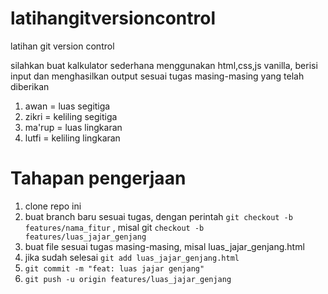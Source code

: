 # latihangitversioncontrol
latihan git version control

silahkan buat kalkulator sederhana menggunakan html,css,js vanilla, berisi input dan menghasilkan output sesuai tugas masing-masing yang telah diberikan

1. awan = luas segitiga
2. zikri = keliling segitiga
3. ma'rup = luas lingkaran
4. lutfi = keliling lingkaran

# Tahapan pengerjaan
1. clone repo ini
2. buat branch baru sesuai tugas, dengan perintah ```git checkout -b features/nama_fitur```  , misal git ```checkout -b features/luas_jajar_genjang```
3. buat file sesuai tugas masing-masing, misal luas_jajar_genjang.html
4. jika sudah selesai ```git add luas_jajar_genjang.html```
5. ```git commit -m "feat: luas jajar genjang" ```
6. ```git push -u origin features/luas_jajar_genjang```
